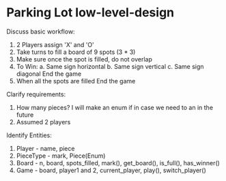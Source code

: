 # Parking Lot low-level-design

Discuss basic workflow:

1. 2 Players assign 'X' and 'O'
2. Take turns to fill a board of 9 spots (3 \* 3)
3. Make sure once the spot is filled, do not overlap
4. To Win:
   a. Same sign horizontal
   b. Same sign vertical
   c. Same sign diagonal
   End the game
5. When all the spots are filled
   End the game

Clarify requirements:

1. How many pieces? I will make an enum if in case we need to an in the future
2. Assumed 2 players

Identify Entities:

1. Player - name, piece
2. PieceType - mark, Piece(Enum)
3. Board - n, board, spots_filled, mark(), get_board(), is_full(), has_winner()
4. Game - board, player1 and 2, current_player, play(), switch_player()
